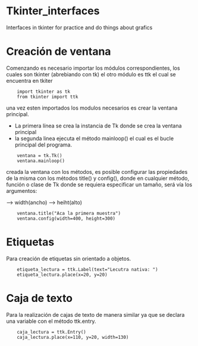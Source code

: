 # Tkinter_interfaces
Interfaces in tkinter for practice and do things about grafics


# Creación de ventana 

Comenzando es necesario importar los módulos correspondientes, los cuales son tkinter (abrebiando con tk) el otro módulo es ttk el cual se encuentra en tkiter  

```
    import tkinter as tk 
    from tkinter import ttk 
```

una vez esten importados los modulos necesarios es crear la ventana principal.
- La primera línea se crea la instancia de Tk donde se crea la ventana principal 
- la segunda linea ejecuta el método mainloop() el cual es el bucle principal del programa.

```
    ventana = tk.Tk()
    ventana.mainloop()

```

creada la ventana con los métodos, es posible configurar las propiedades de la misma con los métodos title() y config(), donde en cualquier método, función o clase de Tk donde se requiera especificar un tamaño, será vía los argumentos:

--> width(ancho)
--> heiht(alto)

```
    ventana.title("Aca la primera muestra")
    ventana.config(width=400, height=300)
```

# Etiquetas 

Para creación de etiquetas sin orientado a objetos.

```
    etiqueta_lectura = ttk.Label(text="Lecutra nativa: ")
    etiqueta_lectura.place(x=20, y=20)
```
# Caja de texto

Para la realización de cajas de texto de manera similar ya que se declara una variable con el método ttk.entry.

```
    caja_lectura = ttk.Entry()
    caja_lectura.place(x=110, y=20, width=130) 
```

